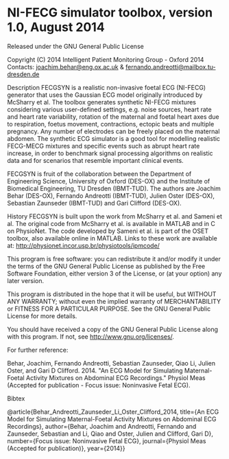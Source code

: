NI-FECG simulator toolbox, version 1.0, August 2014
====
Released under the GNU General Public License


Copyright (C) 2014 
Intelligent Patient Monitoring Group - Oxford 2014
Contacts: joachim.behar@eng.ox.ac.uk & fernando.andreotti@mailbox.tu-dresden.de

Description
FECGSYN is a realistic non-invasive foetal ECG (NI-FECG) generator that 
uses the Gaussian ECG model originally introduced by McSharry et al. 
The toolbox generates synthetic NI-FECG mixtures considering various 
user-defined settings, e.g. noise sources, heart rate and heart rate 
variability, rotation of the maternal and foetal heart axes due to 
respiration, foetus movement, contractions, ectopic beats and multiple 
pregnancy. Any number of electrodes can be freely placed on the maternal 
abdomen. The synthetic ECG simulator is a good tool for modelling realistic 
FECG-MECG mixtures and specific events such as abrupt heart rate increase, 
in order to benchmark signal processing algorithms on realistic data and 
for scenarios that resemble important clinical events.

FECGSYN is fruit of the collaboration between the Department of Engineering 
Science, University of Oxford (DES-OX) and the Institute of Biomedical Engineering, 
TU Dresden (IBMT-TUD). The authors are Joachim Behar (DES-OX), Fernando Andreotti 
(IBMT-TUD), Julien Oster (DES-OX), Sebastian Zaunseder (IBMT-TUD) and 
Gari Clifford (DES-OX). 

History
FECGSYN is built upon the work from McSharry et al. and Sameni et al. 
The original code from McSharry et al. is available in MATLAB and in 
C on PhysioNet. The code developed by Sameni et al. 
is part of the OSET toolbox, also available online in MATLAB.
Links to these work are available at: 
http://physionet.incor.usp.br/physiotools/ipmcode/



This program is free software: you can redistribute it and/or modify
it under the terms of the GNU General Public License as published by
the Free Software Foundation, either version 3 of the License, or
(at your option) any later version.
 
This program is distributed in the hope that it will be useful,
but WITHOUT ANY WARRANTY; without even the implied warranty of
MERCHANTABILITY or FITNESS FOR A PARTICULAR PURPOSE.  See the
GNU General Public License for more details.

You should have received a copy of the GNU General Public License
along with this program.  If not, see <http://www.gnu.org/licenses/>.

For further reference:

Behar, Joachim, Fernando Andreotti, Sebastian Zaunseder, Qiao Li, Julien Oster, and Gari D Clifford. 2014. 
"An ECG Model for Simulating Maternal-Foetal Activity Mixtures on Abdominal ECG Recordings." 
Physiol Meas (Accepted for publication - Focus issue: Noninvasive Fetal ECG).

Bibtex

@article{Behar_Andreotti_Zaunseder_Li_Oster_Clifford_2014, 
title={An ECG Model for Simulating Maternal-Foetal Activity Mixtures on Abdominal ECG Recordings}, 
author={Behar, Joachim and Andreotti, Fernando and Zaunseder, Sebastian and Li, Qiao and Oster, Julien and Clifford, Gari D}, 
number={Focus issue: Noninvasive Fetal ECG}, 
journal={Physiol Meas (Accepted for publication)}, 
year={2014}}
